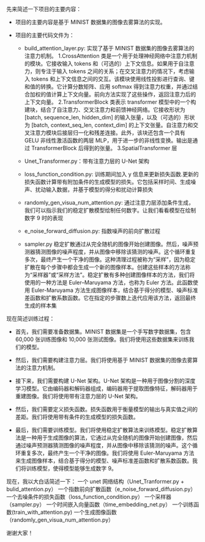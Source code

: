 先来简述一下项目的主要内容：

- 项目的主要内容是基于 MINIST 数据集的图像去雾算法的实现。
- 项目的主要代码文件为：

  - build_attention_layer.py: 实现了基于 MINIST 数据集的图像去雾算法的注意力机制。
    1.CrossAttention 类是一个用于处理神经网络中注意力机制的模块。它接收输入 tokens 和（可选的）上下文信息。如果用于自注意力，则专注于输入 tokens 之间的关系；在交叉注意力的情况下，考虑输入 tokens 和上下文信息之间的交互。该模块使用线性投影进行查询、键和值的转换。它计算分数矩阵、应用 softmax 得到注意力权重，并通过结合加权的值计算上下文向量。前向方法实现了这些操作，返回注意力后的上下文向量。
    2.TransformerBlock 类表示 transformer 模型中的一个构建块，结合了自注意力、交叉注意力和前馈神经网络。它接收形状为 [batch, sequence_len, hidden_dim] 的输入张量，以及（可选的）形状为 [batch, context_seq_len, context_dim] 的上下文张量。自注意力和交叉注意力模块后接层归一化和残差连接。此外，该块还包含一个具有 GELU 非线性激活函数的两层 MLP，用于进一步的非线性变换。输出是通过 TransformerBlock 后得到的张量。
    3.SpatialTransformer 层

  - Unet_Transformer.py：带有注意力层的 U-Net 架构

  - loss_function_condition.py: 训练期间加入 y 信息来更新损失函数.更新的损失函数计算带有附加条件的生成模型的损失。它包括采样时间、生成噪声、扰动输入数据，并基于模型的得分和扰动计算损失

  - randomly_gen_visua_num_attention.py: 通过注意力层添加条件生成，我们可以指示我们的稳定扩散模型绘制任何数字。让我们看看模型在绘制数字 9 时的表现

  - e_noise_forward_diffusion.py: 指数噪声的前向扩散过程

  - sampler.py
    稳定扩散通过从完全随机的图像开始创建图像。然后，噪声预测器猜测图像的噪声程度，并从图像中移除该猜测的噪声。这个循环重复多次，最终产生一个干净的图像。这种清理过程被称为“采样”，因为稳定扩散在每个步骤中都会生成一个新的图像样本。创建这些样本的方法称为“采样器”或“采样方法”。稳定扩散有多种创建图像样本的方法，我们将使用的一种方法是 Euler–Maruyama 方法，也称为 Euler 方法。此函数使用 Euler-Maruyama 方法生成图像样本，结合基于得分的模型、噪声标准差函数和扩散系数函数。它在指定的步骤数上迭代应用该方法，返回最终生成的样本集

现在简述训练过程：

- 首先，我们需要准备数据集。MINIST 数据集是一个手写数字数据集，包含 60,000 张训练图像和 10,000 张测试图像。我们将使用这些数据集来训练我们的模型。

- 然后，我们需要构建注意力层。我们将使用基于 MINIST 数据集的图像去雾算法的注意力机制。

- 接下来，我们需要构建 U-Net 架构。U-Net 架构是一种用于图像分割的深度学习模型。它由编码器和解码器组成，编码器用于提取图像特征，解码器用于重建图像。我们将使用带有注意力层的 U-Net 架构。

- 然后，我们需要定义损失函数。损失函数用于衡量模型的输出与真实值之间的差距。我们将使用带有条件的生成模型的损失函数。

- 最后，我们需要训练模型。我们将使用稳定扩散算法来训练模型。稳定扩散算法是一种用于生成图像的算法，它通过从完全随机的图像开始创建图像，然后通过噪声预测器猜测图像的噪声程度，并从图像中移除该猜测的噪声。这个循环重复多次，最终产生一个干净的图像。我们将使用 Euler-Maruyama 方法来生成图像样本，结合基于得分的模型、噪声标准差函数和扩散系数函数。我们将训练模型，使得模型能够生成数字 9。

现在，我以大白话简述一下：
一个 unet 网络结构（Unet_Tranformer.py + bulid_attention.py）
一个指数前向扩散函数（e_noise_forward_diffusion.py）
一个去噪条件的损失函数（loss_function_condition.py）
一个采样器（sampler.py）
一个时间嵌入向量函数（time_embedding_net.py）
一个训练函数(train_with_attention.py)
一个生成图像函数（randomly_gen_visua_num_attention.py）

谢谢大家！
